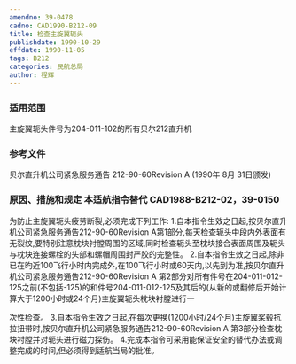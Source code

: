 ```yaml
---
amendno: 39-0478
cadno: CAD1990-B212-09
title: 检查主旋翼轭头
publishdate: 1990-10-29
effdate: 1990-11-05
tags: B212
categories: 民航总局
author: 程辉
---
```


### 适用范围 
主旋翼轭头件号为204-011-102的所有贝尔212直升机

### 参考文件
贝尔直升机公司紧急服务通告 212-90-60Revision A (1990年 8月 31日颁发) 

### 原因、措施和规定 本适航指令替代 CAD1988-B212-02，39-0150 
为防止主旋翼轭头疲劳断裂,必须完成下列工作: 
1.自本指令生效之日起,按贝尔直升机公司紧急服务通告212-90-60Revision A第1部分,每天检查轭头中段内外表面有无裂纹,要特别注意枕块衬膛周围的区域,同时检查轭头至枕块接合表面周围及轭头与枕块连接螺栓的头部和螺帽周围封严胶的完整性。 
    2.自本指令生效之日起,除非已在昀近100飞行小时内完成外,在100飞行小时或60天内,以先到为准,按贝尔直升机公司紧急服务通告212-90-60Revision A 第2部分对所有件号在204-011-012-125之前(不包括-125)的和件号204-011-012-125及其后的(从新的或翻修后开始计算大于1200小时或24个月)主旋翼轭头枕块衬膛进行一

  
次性检查。 
    3.自本指令生效之日起,在每次更换(1200小时/24个月)主旋翼桨毂抗拉扭带时,按贝尔直升机公司紧急服务通告212-90-60Revision A 第3部分检查枕块衬膛并对轭头进行磁力探伤。 
    4.完成本指令可采用能保证安全的替代办法或调整完成的时间,但必须得到适航当局的批准。 

